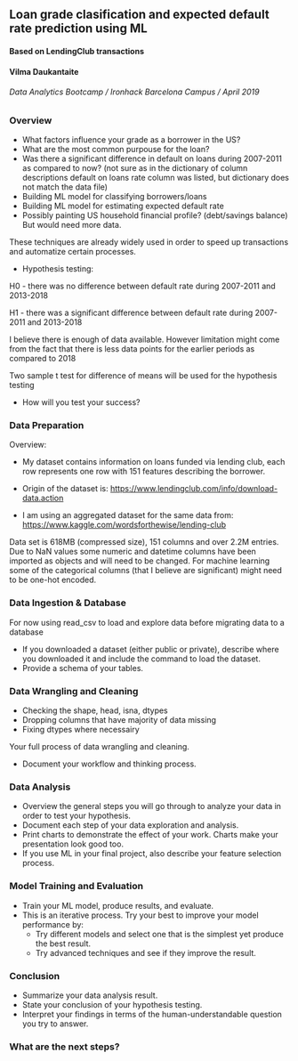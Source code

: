 ## Loan grade clasification and expected default rate prediction using ML
#### Based on LendingClub transactions

#### Vilma Daukantaite
###### Data Analytics Bootcamp / Ironhack Barcelona Campus / April 2019

### Overview

* What factors influence your grade as a borrower in the US?
* What are the most common purpouse for the loan?
* Was there a significant difference in default on loans during 2007-2011 as compared to now? (not sure as in the dictionary of column descriptions default on loans rate column was listed, but dictionary does not match the data file)
* Building ML model for classifying borrowers/loans 
* Building ML model for estimating expected default rate
* Possibly painting US household financial profile? (debt/savings balance) But would need more data.

These techniques are already widely used in order to speed up transactions and automatize certain processes. 

* Hypothesis testing:

H0 - there was no difference between default rate during 2007-2011 and 2013-2018

H1 - there was a significant difference between default rate during 2007-2011 and 2013-2018

I believe there is enough of data available. However limitation might come from the fact that there is less data points for the earlier periods as compared to 2018

Two sample t test for difference of means will be used for the hypothesis testing

* How will you test your success?




### Data Preparation

Overview:
* My dataset contains information on loans funded via lending club, each row represents one row with 151 features describing the borrower.

* Origin of the dataset is:
https://www.lendingclub.com/info/download-data.action
* I am using an aggregated dataset for the same data from:
https://www.kaggle.com/wordsforthewise/lending-club

Data set is 618MB (compressed size), 151 columns and over 2.2M entries. Due to NaN values some numeric and datetime columns have been imported as objects and will need to be changed. For machine learning some of the categorical columns (that I believe are significant) might need to be one-hot encoded.

### Data Ingestion & Database

For now using read_csv to load and explore data before migrating data to a database

* If you downloaded a dataset (either public or private), describe where you downloaded it and include the command to load the dataset.
* Provide a schema of your tables.

### Data Wrangling and Cleaning

* Checking the shape, head, isna, dtypes
* Dropping columns that have majority of data missing
* Fixing dtypes where necessairy

Your full process of data wrangling and cleaning.
* Document your workflow and thinking process.

### Data Analysis
* Overview the general steps you will go through to analyze your data in order to test your hypothesis.
* Document each step of your data exploration and analysis.
* Print charts to demonstrate the effect of your work. Charts make your presentation look good too.
* If you use ML in your final project, also describe your feature selection process.

### Model Training and Evaluation
* Train your ML model, produce results, and evaluate.
* This is an iterative process. Try your best to improve your model performance by:
  * Try different models and select one that is the simplest yet produce the best result.
  * Try advanced techniques and see if they improve the result.

### Conclusion
* Summarize your data analysis result.
* State your conclusion of your hypothesis testing.
* Interpret your findings in terms of the human-understandable question you try to answer.

### What are the next steps?
